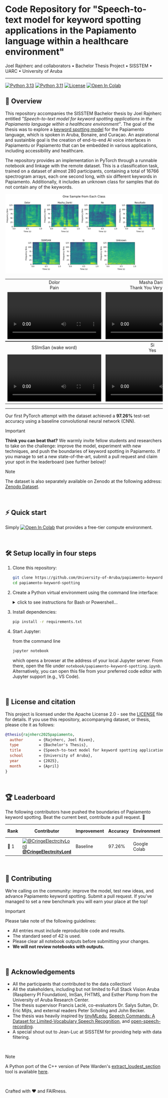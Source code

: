 # Code Repository for "Speech-to-text model for keyword spotting applications in the Papiamento language within a healthcare environment"

Joel Rajnherc and collaborators • Bachelor Thesis Project • SISSTEM • UARC • University of Aruba

---
[![Python 3.13](https://img.shields.io/badge/python-3.13-darkcyan.svg)](https://www.python.org/downloads/release/python-313/) [![Python 3.11](https://img.shields.io/badge/python-3.11-darkcyan.svg)](https://www.python.org/downloads/release/python-311/) [![License](https://img.shields.io/badge/License-Apache_2.0-coral.svg)](https://opensource.org/licenses/Apache-2.0) <a target="_blank" href="https://colab.research.google.com/github/University-of-Aruba/papiamento-keyword-spotting/blob/main/notebook/papiamento-keyword-spotting.ipynb?v=3"><img src="https://colab.research.google.com/assets/colab-badge.svg" alt="Open In Colab"/></a>

## 🧭 Overview
This repository accompanies the SISSTEM Bachelor thesis by Joel Rajnherc entitled _"Speech-to-text model for keyword spotting applications in the Papiamento language within a healthcare environment"_. The goal of the thesis was to explore a [keyword spotting model](https://mlsysbook.ai/contents/labs/shared/kws_feature_eng/kws_feature_eng.html) for the Papiamento language, which is spoken in Aruba, Bonaire, and Curaçao. An aspirational and sustainble goal is the creation of end-to-end AI voice interfaces in Papiamentu or Papiamento that can be embedded in various applications, including accessibility and healthcare.

The repository provides an implementation in PyTorch through a runnable notebook and linkage with the remote dataset. This is a classification task, trained on a dataset of almost 280 participants, containing a total of 16766 spectrogram arrays, each one second long, with six different keywords in Papiamento. Additionally, it includes an unknown class for samples that do not contain any of the keywords.

![Spectrogram Sample, one for each of the seven classes.](readme_supplemental/one-sample-per-class-2-rows.png)

<table style="max-width: 100%; margin: auto;">
    <tr>
        <td align="center">Dolor<br>Pain</td>
        <td align="center">Masha Danki<br>Thank You Very Much</td>
        <td align="center">No<br>No</td>
        <td align="center">Resultado<br>Result</td>
    </tr>
    <tr>
        <td>
            <video controls controlsList="nodownload noplaybackrate noremoteplayback nofullscreen" src='https://github.com/user-attachments/assets/87e71ef1-55ab-43a1-bd0a-c440b9128951'/>
        </td>
        <td>
            <video controls controlsList="nodownload noplaybackrate noremoteplayback nofullscreen" src='https://github.com/user-attachments/assets/a0fd4af3-a14f-47d4-9c20-3a4a8050fb7d'/>
        </td>
        <td>
            <video controls controlsList="nodownload noplaybackrate noremoteplayback nofullscreen" src='https://github.com/user-attachments/assets/4efa18fe-6c28-47cf-9f4d-dc8a7bcfbac5'/>
        </td>
        <td>
            <video controls controlsList="nodownload noplaybackrate noremoteplayback nofullscreen" src='https://github.com/user-attachments/assets/ee08b93d-6c6d-4ffa-9f91-5829fb766399'/>
        </td>
    </tr>
</table>

<table style="max-width: 100%; margin: auto;">
    <tr>
        <td align="center">SSImSan (wake word)</td>
        <td align="center">Si<br>Yes</td>
        <td align="center">Unknown</td>
    </tr>
    <tr>
        <td>
            <video controls controlsList="nodownload noplaybackrate noremoteplayback nofullscreen" src='https://github.com/user-attachments/assets/dda074fa-500e-4cb0-a25b-8d3af54185f3'/>
        </td>
        <td>
            <video controls controlsList="nodownload noplaybackrate noremoteplayback nofullscreen" src='https://github.com/user-attachments/assets/b217aa05-b104-4857-aa87-1349e1f96c53'/>
        </td>
        <td>
            <video controls controlsList="nodownload noplaybackrate noremoteplayback nofullscreen" src='https://github.com/user-attachments/assets/d92bcc2c-8bd2-477b-a81b-58368d98aa08'/>
        </td>
    </tr>
</table>

---

Our first PyTorch attempt with the dataset achieved a **97.26%** test-set accuracy using a baseline convolutional neural network (CNN).

> [!IMPORTANT] 
> **Think you can beat that?** We warmly invite fellow students and researchers to take on the challenge: improve the model, experiment with new techniques, and push the boundaries of keyword spotting in Papiamento. If you manage to set a new state-of-the-art, submit a pull request and claim your spot in the leaderboard (see further below)!

> [!NOTE]
> The dataset is also separately available on Zenodo at the following address: [Zenodo Dataset](https://zenodo.org/records/15794240).

<br>

## ⚡ Quick start
Simply <a target="_blank" href="https://colab.research.google.com/github/University-of-Aruba/papiamento-keyword-spotting/blob/main/notebook/papiamento-keyword-spotting.ipynb"><img src="https://colab.research.google.com/assets/colab-badge.svg" alt="Open In Colab"/></a> that provides a free-tier compute environment.

<br>

## 🛠️ Setup locally in four steps

1. Clone this repository:
   ```bash
   git clone https://github.com/University-of-Aruba/papiamento-keyword-spotting.git
   cd papiamento-keyword-spotting
   ```

2. Create a Python virtual environment using the command line interface:
   <details>
   <summary>click to see instructions for Bash or Powershell...</summary>
   
   for `python`:
    
   ```bash
   python -m venv .venv
   ```
   
   or `python3`:
   
   ```bash
   python3 -m venv .venv
   ```
   
   , then activate it on Linux/macOS with
   
   ```bash
   source .venv/bin/activate
   ```
   
   or on Windows (PowerShell) with
   
   ```powershell
   .\.venv\Scripts\Activate.ps1
   ```
   
   . In case of access issues in PowerShell, run
   
   ```powershell
   Set-ExecutionPolicy Unrestricted -Scope Process
   ```
    
   then retry activating the environment.
   </details>

3. Install dependencies:
   
   ```bash
   pip install -r requirements.txt
   ```

4. Start Jupyter:

   from the command line 
   ```bash
   jupyter notebook
   ```
   which opens a browser at the address of your local Jupyter server. From there, open the file under `notebook/papiamento-keyword-spotting.ipynb`. Alternatively, you can open this file from your preferred code editor with Jupyter support (e.g., VS Code).

<br>

## 🪪 License and citation

This project is licensed under the Apache License 2.0 - see the [LICENSE](LICENSE) file for details.  If you use this repository, accompanying dataset, or thesis, please cite it as follows:

```bibtex
@thesis{rajnherc2025papiamento,
  author       = {Rajnherc, Joel Riven}, 
  type         = {Bachelor's Thesis},
  title        = {Speech-to-text model for keyword spotting applications in the Papiamento language within a healthcare environment},
  school       = {University of Aruba},
  year         = {2025},
  month        = {April}
}
```

<br>

## 🏆 Leaderboard

The following contributors have pushed the boundaries of Papiamento keyword spotting. Beat the current best, contribute a pull request. 🪇

<table>
  <thead>
    <tr>
      <th>Rank</th>
      <th>Contributor</th>
      <th>Improvement</th>
      <th>Accuracy</th>
      <th>Environment</th>
      <th>Type</th>
      <th>Date Submitted</th>
    </tr>
  </thead>
  <tbody>
    <tr>
      <td>🥇 1</td>
      <td><a href="https://github.com/CringeElectrcityLord"><img src="https://avatars.githubusercontent.com/u/166839372?v=4" width="20" alt="@CringeElectrcityLord"/> <strong>@CringeElectrcityLord</strong></a></td>
      <td>Baseline</td>
      <td>97.26%</td>
      <td>Google Colab</td>
      <td>T4 GPU</td>
      <td>2025-07-02</td>
    </tr>
  </tbody>
</table>

<br>

## 🤝 Contributing
We’re calling on the community: improve the model, test new ideas, and advance Papiamento keyword spotting. Submit a pull request. If you've managed to set a new benchmark you will earn your place at the top!

> [!IMPORTANT]
> Please take note of the following guidelines:
> * All entries must include reproducible code and results.
> * The standard seed of 42 is used.
> * Please clear all notebook outputs before submitting your changes.
> * **We will not review notebooks with outputs.**

<br>

## 🤗 Acknowledgements

- All the participants that contributed to the data collection!
- All the stakeholders, including but not limited to Full Stack Vision Aruba (Raspberry PI Foundation), ImSan, FHTMS, and Esther Plomp from the University of Aruba Research Center.
- The thesis supervisor Francis Laclé, co-evaluators Dr. Salys Sultan, Dr. Eric Mijts, and external readers Peter Scholing and John Becker.
- The thesis was heavily inspired by [tinyMLedu](https://github.com/tinyMLx), [Speech Commands: A Dataset for Limited-Vocabulary Speech Recognition](https://arxiv.org/pdf/1804.03209), and [open-speech-recording](https://github.com/petewarden/open-speech-recording).
- A special shout out to Jean-Luc at SISSTEM for providing help with data filtering.

<br>

> [!NOTE]
> A Python port of the C++ version of Pete Warden's [extract_loudest_section](https://github.com/petewarden/extract_loudest_section) tool is available [here](https://github.com/University-of-Aruba/extract_loudest_section_python).

<br>

Crafted with ❤️ and FAIRness.
